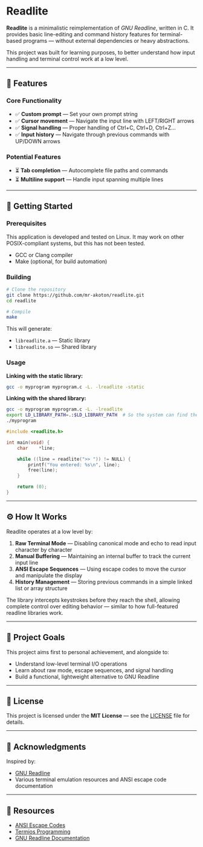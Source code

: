 # Readlite

**Readlite** is a minimalistic reimplementation of *GNU Readline*, written in C.
It provides basic line-editing and command history features for terminal-based programs — without external dependencies or heavy abstractions.

This project was built for learning purposes, to better understand how input handling and terminal control work at a low level.

---

## 🧩 Features

### Core Functionality

- ✅ **Custom prompt** — Set your own prompt string
- ✅ **Cursor movement** — Navigate the input line with LEFT/RIGHT arrows
- ✅ **Signal handling** — Proper handling of Ctrl+C, Ctrl+D, Ctrl+Z...
- ✅ **Input history** — Navigate through previous commands with UP/DOWN arrows

### Potential Features

- ⏳ **Tab completion** — Autocomplete file paths and commands
- ⏳ **Multiline support** — Handle input spanning multiple lines

---

## 🚀 Getting Started

### Prerequisites

This application is developed and tested on Linux.
It may work on other POSIX-compliant systems, but this has not been tested.

- GCC or Clang compiler
- Make (optional, for build automation)

### Building

```bash
# Clone the repository
git clone https://github.com/mr-akoton/readlite.git
cd readlite

# Compile
make
```

This will generate:

- `libreadlite.a` — Static library
- `libreadlite.so` — Shared library

### Usage

**Linking with the static library:**
```bash
gcc -o myprogram myprogram.c -L. -lreadlite -static
```

**Linking with the shared library:**
```bash
gcc -o myprogram myprogram.c -L. -lreadlite
export LD_LIBRARY_PATH=.:$LD_LIBRARY_PATH  # So the system can find the .so
./myprogram
```

```c
#include <readlite.h>

int main(void) {
	char	*line;

	while ((line = readlite(">> ")) != NULL) {
		printf("You entered: %s\n", line);
		free(line);
	}

	return (0);
}
```

---

## ⚙️ How It Works

Readlite operates at a low level by:

1. **Raw Terminal Mode** — Disabling canonical mode and echo to read input character by character
2. **Manual Buffering** — Maintaining an internal buffer to track the current input line
3. **ANSI Escape Sequences** — Using escape codes to move the cursor and manipulate the display
4. **History Management** — Storing previous commands in a simple linked list or array structure

The library intercepts keystrokes before they reach the shell, allowing complete control over editing behavior — similar to how full-featured readline libraries work.

---

## 🎯 Project Goals

This project aims first to personal achievement, and alongside to:
- Understand low-level terminal I/O operations
- Learn about raw mode, escape sequences, and signal handling
- Build a functional, lightweight alternative to GNU Readline

---

## 📝 License

This project is licensed under the **MIT License** — see the [LICENSE](LICENSE) file for details.

---

## 🙏 Acknowledgments

Inspired by:
- [GNU Readline](https://tiswww.case.edu/php/chet/readline/rltop.html)
- Various terminal emulation resources and ANSI escape code documentation

---

## 📖 Resources

- [ANSI Escape Codes](https://en.wikipedia.org/wiki/ANSI_escape_code)
- [Termios Programming](https://man7.org/linux/man-pages/man3/termios.3.html)
- [GNU Readline Documentation](https://tiswww.case.edu/php/chet/readline/readline.html)
